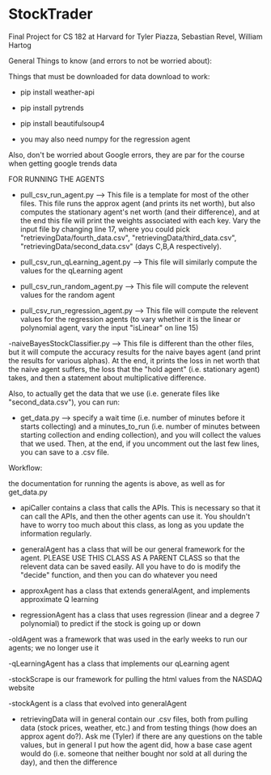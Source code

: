 # StockTrader
Final Project for CS 182 at Harvard for Tyler Piazza, Sebastian Revel, William Hartog

General Things to know (and errors to not be worried about):

Things that must be downloaded for data download to work:
- pip install weather-api
- pip install pytrends
- pip install beautifulsoup4

- you may also need numpy for the regression agent

Also, don't be worried about Google errors, they are par for the course when getting google trends data


FOR RUNNING THE AGENTS

- pull_csv_run_agent.py --> This file is a template for most of the other files. This file runs the approx agent (and prints its net worth), but also computes the stationary agent's net worth (and their difference), and at the end this file will print the weights associated with each key. Vary the input file by changing line 17, where you could pick "retrievingData/fourth_data.csv", "retrievingData/third_data.csv", "retrievingData/second_data.csv" (days C,B,A respectively).

- pull_csv_run_qLearning_agent.py --> This file will similarly compute the values for the qLearning agent

- pull_csv_run_random_agent.py --> This file will compute the relevent values for the random agent

- pull_csv_run_regression_agent.py --> This file will compute the relevent values for the regression agents (to vary whether it is the linear or polynomial agent, vary the input "isLinear" on line 15)

-naiveBayesStockClassifier.py --> This file is different than the other files, but it will compute the accuracy results for the naive bayes agent (and print the results for various alphas). At the end, it prints the loss in net worth that the naive agent suffers, the loss that the "hold agent" (i.e. stationary agent) takes, and then a statement about multiplicative difference.

Also, to actually get the data that we use (i.e. generate files like "second_data.csv"), you can run:
- get_data.py --> specify a wait time (i.e. number of minutes before it starts collecting) and a minutes_to_run (i.e. number of minutes between starting collection and ending collection), and you will collect the values that we used. Then, at the end, if you uncomment out the last few lines, you can save to a .csv file.











Workflow:

the documentation for running the agents is above, as well as for get_data.py

- apiCaller contains a class that calls the APIs. This is necessary so that it can call the APIs, and then the other agents can use it. You shouldn't have to worry too much about this class, as long as you update the information regularly.

- generalAgent has a class that will be our general framework for the agent. PLEASE USE THIS CLASS AS A PARENT CLASS so that the relevent data can be saved easily. All you have to do is modify the "decide" function, and then you can do whatever you need

- approxAgent has a class that extends generalAgent, and implements approximate Q learning

- regressionAgent has a class that uses regression (linear and a degree 7 polynomial) to predict if the stock is going up or down

-oldAgent was a framework that was used in the early weeks to run our agents; we no longer use it

-qLearningAgent has a class that implements our qLearning agent

-stockScrape is our framework for pulling the html values from the NASDAQ website

-stockAgent is a class that evolved into generalAgent

- retrievingData will in general contain our .csv files, both from pulling data (stock prices, weather, etc.) and from testing things (how does an approx agent do?). Ask me (Tyler) if there are any questions on the table values, but in general I put how the agent did, how a base case agent would do (i.e. someone that neither bought nor sold at all during the day), and then the difference 





